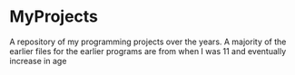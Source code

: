# MyProjects
A repository of my programming projects over the years.
A majority of the earlier files for the earlier programs are from when I was 11 and eventually increase in age 
